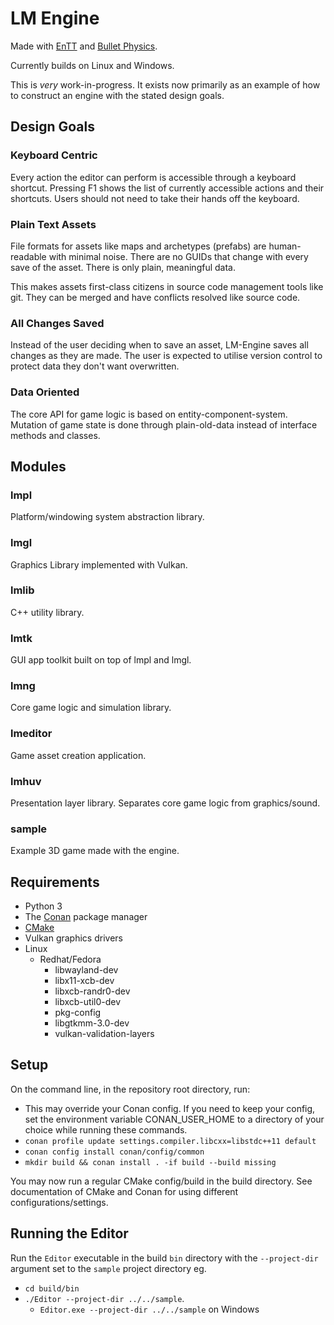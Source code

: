 # LM Engine
Made with [EnTT](https://github.com/skypjack/entt/) and 
[Bullet Physics](https://github.com/bulletphysics/bullet3).

Currently builds on Linux and Windows.

This is _very_ work-in-progress. It exists now primarily as an example of how to
construct an engine with the stated design goals.

## Design Goals
### Keyboard Centric
Every action the editor can perform is accessible through a keyboard shortcut.
Pressing F1 shows the list of currently accessible actions and their shortcuts.
Users should not need to take their hands off the keyboard.

### Plain Text Assets
File formats for assets like maps and archetypes (prefabs) are human-readable
with minimal noise. There are no GUIDs that change with every save of the asset. 
There is only plain, meaningful data.

This makes assets first-class citizens in source code management tools like git.
They can be merged and have conflicts resolved like source code.

### All Changes Saved
Instead of the user deciding when to save an asset, LM-Engine saves all changes
as they are made. The user is expected to utilise version control to protect data 
they don't want overwritten.

### Data Oriented
The core API for game logic is based on entity-component-system. 
Mutation of game state is done through plain-old-data instead of interface methods
and classes.

## Modules

### lmpl
Platform/windowing system abstraction library.

### lmgl
Graphics Library implemented with Vulkan.

### lmlib
C++ utility library.

### lmtk
GUI app toolkit built on top of lmpl and lmgl.

### lmng
Core game logic and simulation library.

### lmeditor
Game asset creation application.

### lmhuv
Presentation layer library. Separates core game logic from graphics/sound.

### sample
Example 3D game made with the engine.

## Requirements
* Python 3
* The [Conan](https://conan.io/) package manager
* [CMake](https://cmake.org/)
* Vulkan graphics drivers
* Linux
    * Redhat/Fedora
        * libwayland-dev
        * libx11-xcb-dev
        * libxcb-randr0-dev
        * libxcb-util0-dev
        * pkg-config
        * libgtkmm-3.0-dev
        * vulkan-validation-layers

## Setup
On the command line, in the repository root directory, run:
* This may override your Conan config. If you need to keep your config,
  set the environment variable CONAN_USER_HOME to a directory of your
  choice while running these commands.
* `conan profile update settings.compiler.libcxx=libstdc++11 default`
* `conan config install conan/config/common`
* `mkdir build && conan install . -if build --build missing`

You may now run a regular CMake config/build in the build directory. See 
documentation of CMake and Conan for using different configurations/settings.

## Running the Editor
Run the `Editor` executable in the build `bin` directory with the `--project-dir` 
argument set to the `sample` project directory eg. 
* `cd build/bin` 
* `./Editor --project-dir ../../sample`.
  * `Editor.exe --project-dir ../../sample` on Windows
